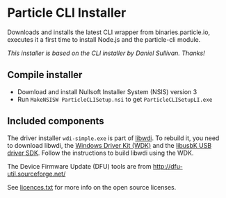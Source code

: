 # Particle CLI Installer

Downloads and installs the latest CLI wrapper from binaries.particle.io,
executes it a first time to install Node.js and the particle-cli module.

*This installer is based on the CLI installer by Daniel Sullivan. Thanks!*

## Compile installer

- Download and install Nullsoft Installer System (NSIS) version 3
- Run `MakeNSISW ParticleCLISetup.nsi` to get `ParticleCLISetupLI.exe`

## Included components

The driver installer `wdi-simple.exe` is part of [libwdi](https://github.com/pbatard/libwdi). To rebuild it, you need to download libwdi, the [Windows Driver Kit (WDK)](https://msdn.microsoft.com/en-us/library/windows/hardware/ff557573(v=vs.85).aspx) and the [libusbK USB driver SDK](https://sourceforge.net/projects/libusbk/files/libusbK-release). Follow the instructions to build libwdi using the WDK.

The Device Firmware Update (DFU) tools are from <http://dfu-util.sourceforge.net/>

See [licences.txt](/installer/windows/licenses.txt) for more info on the
open source licenses.
